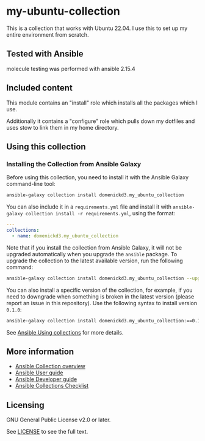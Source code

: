 # my-ubuntu-collection
<!-- Add CI and code coverage badges here. Samples included below. -->
<!-- [![CI](https://github.com/ansible-collections/REPONAMEHERE/workflows/CI/badge.svg?event=push)](https://github.com/ansible-collections/REPONAMEHERE/actions) [![Codecov](https://img.shields.io/codecov/c/github/ansible-collections/REPONAMEHERE)](https://codecov.io/gh/ansible-collections/REPONAMEHERE) -->

<!-- Describe the collection and why a user would want to use it. What does the collection do? -->
This is a collection that works with Ubuntu 22.04. I use this to set up my entire environment from scratch.

## Tested with Ansible

<!-- List the versions of Ansible the collection has been tested with. Must match what is in galaxy.yml. -->
molecule testing was performed with ansible 2.15.4

## Included content
<!-- Galaxy will eventually list the module docs within the UI, but until that is ready, you may need to either describe your plugins etc here, or point to an external docsite to cover that information. -->

This module contains an "install" role which installs all the packages which I use.

Additionally it contains a "configure" role which pulls down my dotfiles and uses stow to link them in my home directory.


## Using this collection

<!--Include some quick examples that cover the most common use cases for your collection content. It can include the following examples of installation and upgrade (change NAMESPACE.COLLECTION_NAME correspondingly):-->

### Installing the Collection from Ansible Galaxy

Before using this collection, you need to install it with the Ansible Galaxy command-line tool:
```bash
ansible-galaxy collection install domenickd3.my_ubuntu_collection
```

You can also include it in a `requirements.yml` file and install it with `ansible-galaxy collection install -r requirements.yml`, using the format:
```yaml
---
collections:
  - name: domenickd3.my_ubuntu_collection
```

Note that if you install the collection from Ansible Galaxy, it will not be upgraded automatically when you upgrade the `ansible` package. To upgrade the collection to the latest available version, run the following command:
```bash
ansible-galaxy collection install domenickd3.my_ubuntu_collection --upgrade
```

You can also install a specific version of the collection, for example, if you need to downgrade when something is broken in the latest version (please report an issue in this repository). Use the following syntax to install version `0.1.0`:

```bash
ansible-galaxy collection install domenickd3.my_ubuntu_collection:==0.1.0
```

See [Ansible Using collections](https://docs.ansible.com/ansible/devel/user_guide/collections_using.html) for more details.

## More information

<!-- List out where the user can find additional information, such as working group meeting times, slack/IRC channels, or documentation for the product this collection automates. At a minimum, link to: -->

- [Ansible Collection overview](https://github.com/ansible-collections/overview)
- [Ansible User guide](https://docs.ansible.com/ansible/devel/user_guide/index.html)
- [Ansible Developer guide](https://docs.ansible.com/ansible/devel/dev_guide/index.html)
- [Ansible Collections Checklist](https://github.com/ansible-collections/overview/blob/main/collection_requirements.rst)

## Licensing
GNU General Public License v2.0 or later.

See [LICENSE](https://www.gnu.org/licenses/gpl-2.0.txt) to see the full text.
